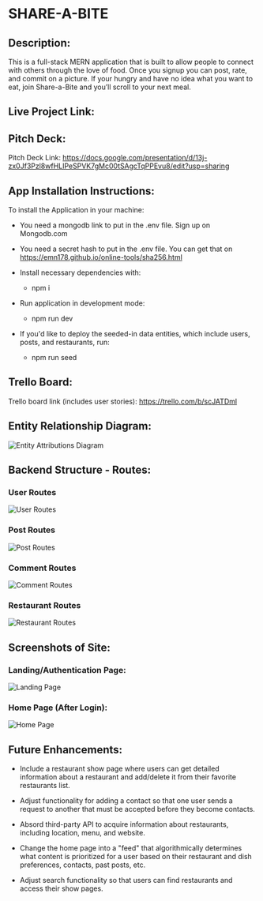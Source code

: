 # SHARE-A-BITE

## Description:

This is a full-stack MERN application that is built to allow people to connect with others through the love of food.
 Once you signup you can post, rate, and commit on a picture. If your hungry and have no idea what you want to eat, join Share-a-Bite and you’ll scroll to your next meal.

## Live Project Link:

## Pitch Deck:

Pitch Deck Link: https://docs.google.com/presentation/d/13j-zx0Jf3Pzl8wfHLIPeSPVK7gMc00tSAgcTqPPEvu8/edit?usp=sharing

## App Installation Instructions:

To install the Application in your machine:

- You need a mongodb link to put in the .env file. Sign up on Mongodb.com

- You need a secret hash to put in the .env file. You can get that on https://emn178.github.io/online-tools/sha256.html 

- Install necessary dependencies with:
	+ npm i

- Run application in development mode:
	+ npm run dev
	
- If you'd like to deploy the seeded-in data entities, which include users, posts, and restaurants, run:
	+ npm run seed

## Trello Board:

Trello board link (includes user stories):
https://trello.com/b/scJATDml 

## Entity Relationship Diagram:

![Entity Attributions Diagram](https://i.imgur.com/zTSYJeE.png)

## Backend Structure - Routes:

### User Routes

![User Routes](https://i.imgur.com/ezGh8uO.png)

### Post Routes

![Post Routes](https://i.imgur.com/h6yeqRb.png)

### Comment Routes

![Comment Routes](https://i.imgur.com/Mu6MCvs.png)

### Restaurant Routes

![Restaurant Routes](https://i.imgur.com/6W0qdze.png)

## Screenshots of Site:

### Landing/Authentication Page:

![Landing Page](https://i.imgur.com/loYVmK1.png)

### Home Page (After Login):

![Home Page](https://i.imgur.com/iD3QkEf.png)

## Future Enhancements:

+ Include a restaurant show page where users can get detailed information about a restaurant and add/delete it from their favorite restaurants list.

+ Adjust functionality for adding a contact so that one user sends a request to another that must be accepted before they become contacts.

+ Absord third-party API to acquire information about restaurants, including location, menu, and website.

+ Change the home page into a "feed" that algorithmically determines what content is prioritized for a user based on their restaurant and dish preferences, contacts, past posts, etc.

+ Adjust search functionality so that users can find restaurants and access their show pages.
